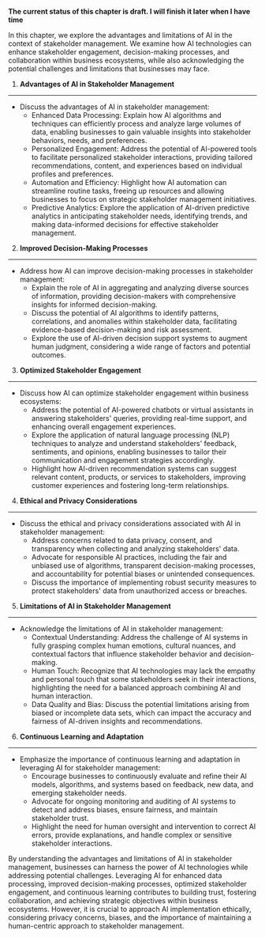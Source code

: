 **The current status of this chapter is draft. I will finish it later when I have time**

In this chapter, we explore the advantages and limitations of AI in the context of stakeholder management. We examine how AI technologies can enhance stakeholder engagement, decision-making processes, and collaboration within business ecosystems, while also acknowledging the potential challenges and limitations that businesses may face.

1. **Advantages of AI in Stakeholder Management**
-------------------------------------------------

* Discuss the advantages of AI in stakeholder management:
  * Enhanced Data Processing: Explain how AI algorithms and techniques can efficiently process and analyze large volumes of data, enabling businesses to gain valuable insights into stakeholder behaviors, needs, and preferences.
  * Personalized Engagement: Address the potential of AI-powered tools to facilitate personalized stakeholder interactions, providing tailored recommendations, content, and experiences based on individual profiles and preferences.
  * Automation and Efficiency: Highlight how AI automation can streamline routine tasks, freeing up resources and allowing businesses to focus on strategic stakeholder management initiatives.
  * Predictive Analytics: Explore the application of AI-driven predictive analytics in anticipating stakeholder needs, identifying trends, and making data-informed decisions for effective stakeholder management.

2. **Improved Decision-Making Processes**
-----------------------------------------

* Address how AI can improve decision-making processes in stakeholder management:
  * Explain the role of AI in aggregating and analyzing diverse sources of information, providing decision-makers with comprehensive insights for informed decision-making.
  * Discuss the potential of AI algorithms to identify patterns, correlations, and anomalies within stakeholder data, facilitating evidence-based decision-making and risk assessment.
  * Explore the use of AI-driven decision support systems to augment human judgment, considering a wide range of factors and potential outcomes.

3. **Optimized Stakeholder Engagement**
---------------------------------------

* Discuss how AI can optimize stakeholder engagement within business ecosystems:
  * Address the potential of AI-powered chatbots or virtual assistants in answering stakeholders' queries, providing real-time support, and enhancing overall engagement experiences.
  * Explore the application of natural language processing (NLP) techniques to analyze and understand stakeholders' feedback, sentiments, and opinions, enabling businesses to tailor their communication and engagement strategies accordingly.
  * Highlight how AI-driven recommendation systems can suggest relevant content, products, or services to stakeholders, improving customer experiences and fostering long-term relationships.

4. **Ethical and Privacy Considerations**
-----------------------------------------

* Discuss the ethical and privacy considerations associated with AI in stakeholder management:
  * Address concerns related to data privacy, consent, and transparency when collecting and analyzing stakeholders' data.
  * Advocate for responsible AI practices, including the fair and unbiased use of algorithms, transparent decision-making processes, and accountability for potential biases or unintended consequences.
  * Discuss the importance of implementing robust security measures to protect stakeholders' data from unauthorized access or breaches.

5. **Limitations of AI in Stakeholder Management**
--------------------------------------------------

* Acknowledge the limitations of AI in stakeholder management:
  * Contextual Understanding: Address the challenge of AI systems in fully grasping complex human emotions, cultural nuances, and contextual factors that influence stakeholder behavior and decision-making.
  * Human Touch: Recognize that AI technologies may lack the empathy and personal touch that some stakeholders seek in their interactions, highlighting the need for a balanced approach combining AI and human interaction.
  * Data Quality and Bias: Discuss the potential limitations arising from biased or incomplete data sets, which can impact the accuracy and fairness of AI-driven insights and recommendations.

6. **Continuous Learning and Adaptation**
-----------------------------------------

* Emphasize the importance of continuous learning and adaptation in leveraging AI for stakeholder management:
  * Encourage businesses to continuously evaluate and refine their AI models, algorithms, and systems based on feedback, new data, and emerging stakeholder needs.
  * Advocate for ongoing monitoring and auditing of AI systems to detect and address biases, ensure fairness, and maintain stakeholder trust.
  * Highlight the need for human oversight and intervention to correct AI errors, provide explanations, and handle complex or sensitive stakeholder interactions.

By understanding the advantages and limitations of AI in stakeholder management, businesses can harness the power of AI technologies while addressing potential challenges. Leveraging AI for enhanced data processing, improved decision-making processes, optimized stakeholder engagement, and continuous learning contributes to building trust, fostering collaboration, and achieving strategic objectives within business ecosystems. However, it is crucial to approach AI implementation ethically, considering privacy concerns, biases, and the importance of maintaining a human-centric approach to stakeholder management.
